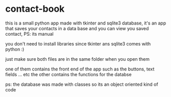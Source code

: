# contact-book
this is a small python app made with tkinter and sqlite3 database,
it's an app that saves your contacts in a data base and you can view you saved contact, PS: its manual 

you don't need to install libraries since tkinter ans sqlite3 comes with python :)

just make sure both files are in the same folder when you open them

one of them contains the front end of the app such as the buttons, text fields ... etc
the other contains the functions for the databse

ps: the database was made with classes so its an object oriented kind of code

